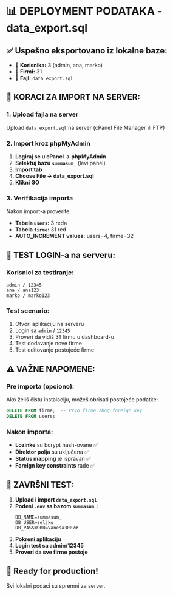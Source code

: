# 📊 DEPLOYMENT PODATAKA - data_export.sql

## ✅ Uspešno eksportovano iz lokalne baze:

- **👥 Korisnika:** 3 (admin, ana, marko)
- **🏢 Firmi:** 31
- **📄 Fajl:** `data_export.sql`

## 🚀 KORACI ZA IMPORT NA SERVER:

### 1. Upload fajla na server

Upload `data_export.sql` na server (cPanel File Manager ili FTP)

### 2. Import kroz phpMyAdmin

1. **Logiraj se u cPanel → phpMyAdmin**
2. **Selektuj bazu `summasum_`** (levi panel)
3. **Import tab**
4. **Choose File → data_export.sql**
5. **Klikni GO**

### 3. Verifikacija importa

Nakon import-a proverite:

- **Tabela `users`:** 3 reda
- **Tabela `firme`:** 31 red
- **AUTO_INCREMENT values:** users=4, firme=32

## 🔐 TEST LOGIN-a na serveru:

### Korisnici za testiranje:

```
admin / 12345
ana / ana123
marko / marko123
```

### Test scenario:

1. Otvori aplikaciju na serveru
2. Login sa `admin` / `12345`
3. Proveri da vidiš 31 firmu u dashboard-u
4. Test dodavanje nove firme
5. Test editovanje postojeće firme

## ⚠️ VAŽNE NAPOMENE:

### Pre importa (opciono):

Ako želiš čistu instalaciju, možeš obrisati postojeće podatke:

```sql
DELETE FROM firme;  -- Prvo firme zbog foreign key
DELETE FROM users;
```

### Nakon importa:

- **Lozinke** su bcrypt hash-ovane ✅
- **Direktor polja** su uključena ✅
- **Status mapping** je ispravan ✅
- **Foreign key constraints** rade ✅

## 🎯 ZAVRŠNI TEST:

1. **Upload i import `data_export.sql`**
2. **Podesi `.env` sa bazom `summasum_`:**
   ```env
   DB_NAME=summasum_
   DB_USER=zeljko
   DB_PASSWORD=Vanesa3007#
   ```
3. **Pokreni aplikaciju**
4. **Login test sa admin/12345**
5. **Proveri da sve firme postoje**

## 🏁 Ready for production!

Svi lokalni podaci su spremni za server.
